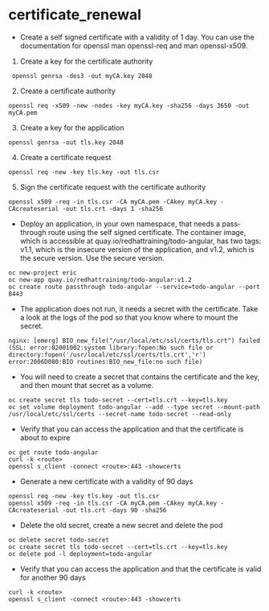 # certificate_renewal
*	Create a self signed certificate with a validity of 1 day. You can use the documentation for openssl man openssl-req and man openssl-x509.
1. Create a key for the certificate authority
```
 openssl genrsa -des3 -out myCA.key 2048
```
2. Create a certificate authority
```
openssl req -x509 -new -nodes -key myCA.key -sha256 -days 3650 -out myCA.pem
```
3.	Create a key for the application
```
openssl genrsa -out tls.key 2048
```
4.	Create a certificate request
```
openssl req -new -key tls.key -out tls.csr
```
5.	Sign the certificate request with the certificate authority
```
openssl x509 -req -in tls.csr -CA myCA.pem -CAkey myCA.key -CAcreateserial -out tls.crt -days 1 -sha256
```
*	Deploy an application, in your own namespace, that needs a pass-through route using the self signed certificate. The container image, which is accessible at quay.io/redhattraining/todo-angular, has two tags: v1.1, which is the insecure version of the application, and v1.2, which is the secure version. Use the secure version.
```
oc new-project eric
oc new-app quay.io/redhattraining/todo-angular:v1.2
oc create route passthrough todo-angular --service=todo-angular --port 8443
```
* The application does not run, it needs a secret with the certificate. Take a look at the logs of the pod so that you know where to mount the secret.
```
nginx: [emerg] BIO_new_file("/usr/local/etc/ssl/certs/tls.crt") failed (SSL: error:02001002:system library:fopen:No such file or directory:fopen('/usr/local/etc/ssl/certs/tls.crt','r') error:2006D080:BIO routines:BIO_new_file:no such file)
```
*	 You will need to create a secret that contains the certificate and the key, and then mount that secret as a volume.
```
oc create secret tls todo-secret --cert=tls.crt --key=tls.key
oc set volume deployment todo-angular --add --type secret --mount-path /usr/local/etc/ssl/certs --secret-name todo-secret --read-only
```
*	Verify that you can access the application and that the certificate is about to expire
```
oc get route todo-angular
curl -k <route>
openssl s_client -connect <route>:443 -showcerts
```
*	Generate a new certificate with a validity of 90 days
```
openssl req -new -key tls.key -out tls.csr
openssl x509 -req -in tls.csr -CA myCA.pem -CAkey myCA.key -CAcreateserial -out tls.crt -days 90 -sha256
```
* Delete the old secret, create a new secret and delete the pod
```
oc delete secret todo-secret
oc create secret tls todo-secret --cert=tls.crt --key=tls.key
oc delete pod -l deployment=todo-angular
```
*	Verify that you can access the application and that the certificate is valid for another 90 days
```
curl -k <route>
openssl s_client -connect <route>:443 -showcerts
```
